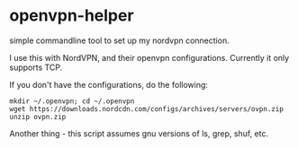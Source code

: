 # openvpn-helper
simple commandline tool to set up my nordvpn connection.

I use this with NordVPN, and their openvpn configurations. Currently it only supports TCP.

If you don't have the configurations, do the following:

	mkdir ~/.openvpn; cd ~/.openvpn
	wget https://downloads.nordcdn.com/configs/archives/servers/ovpn.zip
	unzip ovpn.zip

Another thing - this script assumes gnu versions of ls, grep, shuf, etc.
